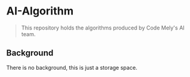 # AI-Algorithm

> This repository holds the algorithms produced by Code Mely's AI team.

## Background

There is no background, this is just a storage space.
